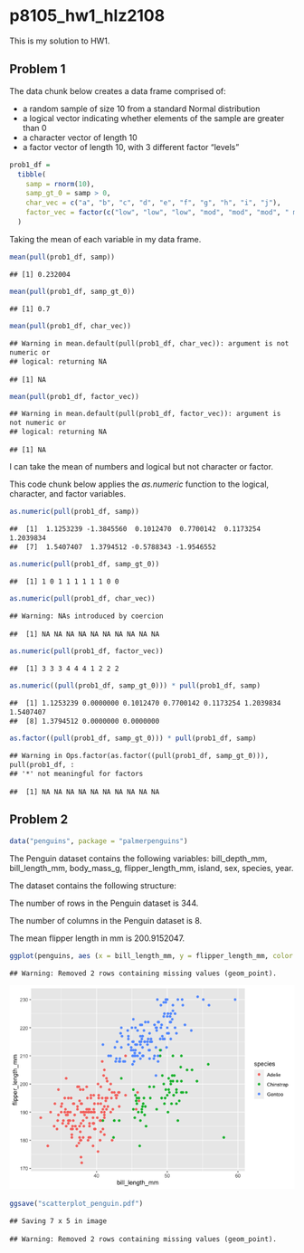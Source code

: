 p8105\_hw1\_hlz2108
================

This is my solution to HW1.

## Problem 1

The data chunk below creates a data frame comprised of:

  - a random sample of size 10 from a standard Normal distribution
  - a logical vector indicating whether elements of the sample are
    greater than 0
  - a character vector of length 10
  - a factor vector of length 10, with 3 different factor “levels”

<!-- end list -->

``` r
prob1_df =
  tibble(
    samp = rnorm(10),
    samp_gt_0 = samp > 0,
    char_vec = c("a", "b", "c", "d", "e", "f", "g", "h", "i", "j"),
    factor_vec = factor(c("low", "low", "low", "mod", "mod", "mod", " mod", "high", "high", "high"))
  )
```

Taking the mean of each variable in my data frame.

``` r
mean(pull(prob1_df, samp))
```

    ## [1] 0.232004

``` r
mean(pull(prob1_df, samp_gt_0))
```

    ## [1] 0.7

``` r
mean(pull(prob1_df, char_vec))
```

    ## Warning in mean.default(pull(prob1_df, char_vec)): argument is not numeric or
    ## logical: returning NA

    ## [1] NA

``` r
mean(pull(prob1_df, factor_vec))
```

    ## Warning in mean.default(pull(prob1_df, factor_vec)): argument is not numeric or
    ## logical: returning NA

    ## [1] NA

I can take the mean of numbers and logical but not character or factor.

This code chunk below applies the *as.numeric* function to the logical,
character, and factor variables.

``` r
as.numeric(pull(prob1_df, samp))
```

    ##  [1]  1.1253239 -1.3845560  0.1012470  0.7700142  0.1173254  1.2039834
    ##  [7]  1.5407407  1.3794512 -0.5788343 -1.9546552

``` r
as.numeric(pull(prob1_df, samp_gt_0))
```

    ##  [1] 1 0 1 1 1 1 1 1 0 0

``` r
as.numeric(pull(prob1_df, char_vec))
```

    ## Warning: NAs introduced by coercion

    ##  [1] NA NA NA NA NA NA NA NA NA NA

``` r
as.numeric(pull(prob1_df, factor_vec))
```

    ##  [1] 3 3 3 4 4 4 1 2 2 2

``` r
as.numeric((pull(prob1_df, samp_gt_0))) * pull(prob1_df, samp)
```

    ##  [1] 1.1253239 0.0000000 0.1012470 0.7700142 0.1173254 1.2039834 1.5407407
    ##  [8] 1.3794512 0.0000000 0.0000000

``` r
as.factor((pull(prob1_df, samp_gt_0))) * pull(prob1_df, samp)
```

    ## Warning in Ops.factor(as.factor((pull(prob1_df, samp_gt_0))), pull(prob1_df, :
    ## '*' not meaningful for factors

    ##  [1] NA NA NA NA NA NA NA NA NA NA

## Problem 2

``` r
data("penguins", package = "palmerpenguins")
```

The Penguin dataset contains the following variables: bill\_depth\_mm,
bill\_length\_mm, body\_mass\_g, flipper\_length\_mm, island, sex,
species, year.

The dataset contains the following structure:

The number of rows in the Penguin dataset is 344.

The number of columns in the Penguin dataset is 8.

The mean flipper length in mm is 200.9152047.

``` r
ggplot(penguins, aes (x = bill_length_mm, y = flipper_length_mm, color = species)) + geom_point() 
```

    ## Warning: Removed 2 rows containing missing values (geom_point).

![](p8105_hw1_hlz2108_files/figure-gfm/scatterplot_penguin-1.png)<!-- -->

``` r
ggsave("scatterplot_penguin.pdf")
```

    ## Saving 7 x 5 in image

    ## Warning: Removed 2 rows containing missing values (geom_point).
